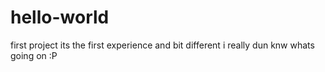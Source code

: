 # hello-world
first project
its the first experience and bit different 
i really dun knw whats going on :P 
